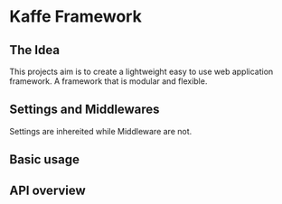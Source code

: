 # Kaffe Framework

## The Idea
This projects aim is to create a lightweight easy to use web application
framework. A framework that is modular and flexible.

## Settings and Middlewares
Settings are inhereited while Middleware are not.

## Basic usage

## API overview
